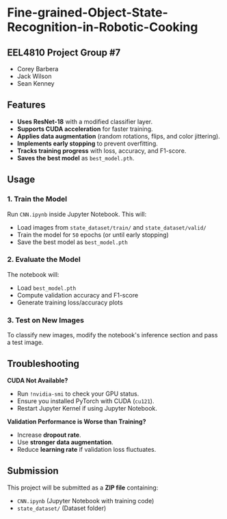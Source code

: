 # **Fine-grained-Object-State-Recognition-in-Robotic-Cooking**

## **EEL4810 Project Group #7**
- Corey Barbera
- Jack Wilson
- Sean Kenney

## **Features**
- **Uses ResNet-18** with a modified classifier layer.
- **Supports CUDA acceleration** for faster training.
- **Applies data augmentation** (random rotations, flips, and color jittering).
- **Implements early stopping** to prevent overfitting.
- **Tracks training progress** with loss, accuracy, and F1-score.
- **Saves the best model** as `best_model.pth`.

## **Usage**
### **1. Train the Model**
Run `CNN.ipynb` inside Jupyter Notebook.
This will:
- Load images from `state_dataset/train/` and `state_dataset/valid/`
- Train the model for `50` epochs (or until early stopping)
- Save the best model as `best_model.pth`

### **2. Evaluate the Model**
The notebook will:
- Load `best_model.pth`
- Compute validation accuracy and F1-score
- Generate training loss/accuracy plots

### **3. Test on New Images**
To classify new images, modify the notebook's inference section and pass a test image.

## **Troubleshooting**
**CUDA Not Available?**
- Run `!nvidia-smi` to check your GPU status.
- Ensure you installed PyTorch with CUDA (`cu121`).
- Restart Jupyter Kernel if using Jupyter Notebook.

**Validation Performance is Worse than Training?**
- Increase **dropout rate**.
- Use **stronger data augmentation**.
- Reduce **learning rate** if validation loss fluctuates.

## **Submission**
This project will be submitted as a **ZIP file** containing:
- `CNN.ipynb` (Jupyter Notebook with training code)
- `state_dataset/` (Dataset folder)



